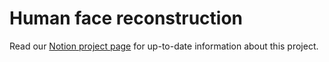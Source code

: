 # Human face reconstruction
Read our [Notion project page](https://www.notion.so/medarc/Human-face-reconstructions-ef87156f46254810a0b2da73abfedf0c) for up-to-date information about this project.

<!-- | Notebook | Colab Link |
| :---: | :---:|
| Reconstructing faces from fMRI | [![Open In Colab](https://colab.research.google.com/assets/colab-badge.svg)](https://colab.research.google.com/github/MedARC-AI/fMRI-reconstruction-faces/blob/main/scripts/reconstructions_colab.ipynb) -->